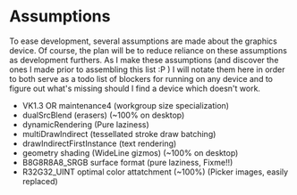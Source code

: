# Assumptions

To ease development, several assumptions are made about the graphics device. Of course, the plan will be to reduce reliance on these assumptions as development furthers. As I make these assumptions (and discover the ones I made prior to assembling this list :P ) I will notate them here in order to both serve as a todo list of blockers for running on any device and to figure out what's missing should I find a device which doesn't work.

* VK1.3 OR maintenance4 (workgroup size specialization)
* dualSrcBlend (erasers) (~100% on desktop)
* dynamicRendering (Pure laziness)
* multiDrawIndirect (tessellated stroke draw batching)
* drawIndirectFirstInstance (text rendering)
* geometry shading (WideLine gizmos) (~100% on desktop)
* B8G8R8A8_SRGB surface format (pure laziness, Fixme!!)
* R32G32_UINT optimal color attatchment (~100%) (Picker images, easily replaced)
